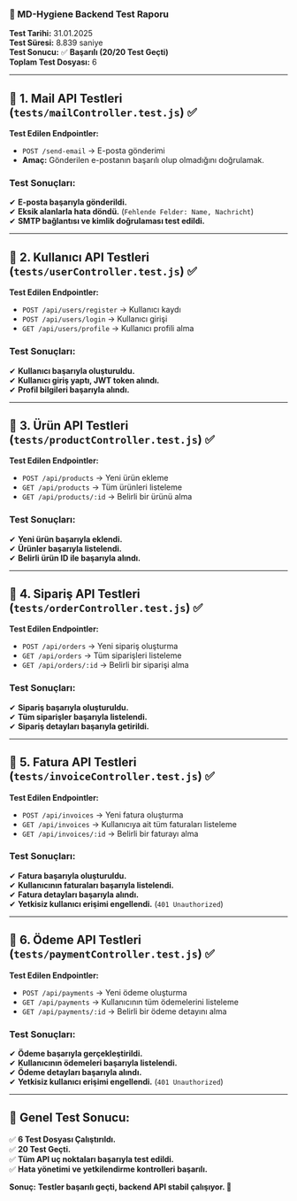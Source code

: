### **📌 MD-Hygiene Backend Test Raporu**  
**Test Tarihi:** 31.01.2025  
**Test Süresi:** 8.839 saniye  
**Test Sonucu:** ✅ **Başarılı (20/20 Test Geçti)**  
**Toplam Test Dosyası:** 6  

---

## **📌 1. Mail API Testleri (`tests/mailController.test.js`)** ✅  
**Test Edilen Endpointler:**  
- `POST /send-email` → E-posta gönderimi  
- **Amaç:** Gönderilen e-postanın başarılı olup olmadığını doğrulamak.  

### **Test Sonuçları:**  
✔ **E-posta başarıyla gönderildi.**  
✔ **Eksik alanlarla hata döndü.** (`Fehlende Felder: Name, Nachricht`)  
✔ **SMTP bağlantısı ve kimlik doğrulaması test edildi.**  

---

## **📌 2. Kullanıcı API Testleri (`tests/userController.test.js`)** ✅  
**Test Edilen Endpointler:**  
- `POST /api/users/register` → Kullanıcı kaydı  
- `POST /api/users/login` → Kullanıcı girişi  
- `GET /api/users/profile` → Kullanıcı profili alma  

### **Test Sonuçları:**  
✔ **Kullanıcı başarıyla oluşturuldu.**  
✔ **Kullanıcı giriş yaptı, JWT token alındı.**  
✔ **Profil bilgileri başarıyla alındı.**  

---

## **📌 3. Ürün API Testleri (`tests/productController.test.js`)** ✅  
**Test Edilen Endpointler:**  
- `POST /api/products` → Yeni ürün ekleme  
- `GET /api/products` → Tüm ürünleri listeleme  
- `GET /api/products/:id` → Belirli bir ürünü alma  

### **Test Sonuçları:**  
✔ **Yeni ürün başarıyla eklendi.**  
✔ **Ürünler başarıyla listelendi.**  
✔ **Belirli ürün ID ile başarıyla alındı.**  

---

## **📌 4. Sipariş API Testleri (`tests/orderController.test.js`)** ✅  
**Test Edilen Endpointler:**  
- `POST /api/orders` → Yeni sipariş oluşturma  
- `GET /api/orders` → Tüm siparişleri listeleme  
- `GET /api/orders/:id` → Belirli bir siparişi alma  

### **Test Sonuçları:**  
✔ **Sipariş başarıyla oluşturuldu.**  
✔ **Tüm siparişler başarıyla listelendi.**  
✔ **Sipariş detayları başarıyla getirildi.**  

---

## **📌 5. Fatura API Testleri (`tests/invoiceController.test.js`)** ✅  
**Test Edilen Endpointler:**  
- `POST /api/invoices` → Yeni fatura oluşturma  
- `GET /api/invoices` → Kullanıcıya ait tüm faturaları listeleme  
- `GET /api/invoices/:id` → Belirli bir faturayı alma  

### **Test Sonuçları:**  
✔ **Fatura başarıyla oluşturuldu.**  
✔ **Kullanıcının faturaları başarıyla listelendi.**  
✔ **Fatura detayları başarıyla alındı.**  
✔ **Yetkisiz kullanıcı erişimi engellendi.** (`401 Unauthorized`)  

---

## **📌 6. Ödeme API Testleri (`tests/paymentController.test.js`)** ✅  
**Test Edilen Endpointler:**  
- `POST /api/payments` → Yeni ödeme oluşturma  
- `GET /api/payments` → Kullanıcının tüm ödemelerini listeleme  
- `GET /api/payments/:id` → Belirli bir ödeme detayını alma  

### **Test Sonuçları:**  
✔ **Ödeme başarıyla gerçekleştirildi.**  
✔ **Kullanıcının ödemeleri başarıyla listelendi.**  
✔ **Ödeme detayları başarıyla alındı.**  
✔ **Yetkisiz kullanıcı erişimi engellendi.** (`401 Unauthorized`)  

---

## **📌 Genel Test Sonucu:**
✅ **6 Test Dosyası Çalıştırıldı.**  
✅ **20 Test Geçti.**  
✅ **Tüm API uç noktaları başarıyla test edildi.**  
✅ **Hata yönetimi ve yetkilendirme kontrolleri başarılı.**  

**Sonuç:** **Testler başarılı geçti, backend API stabil çalışıyor. 🎯**